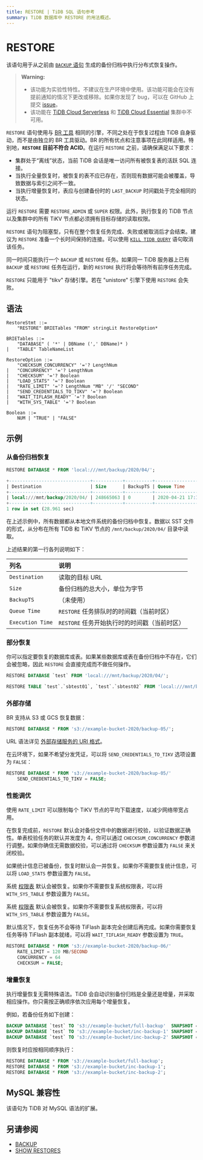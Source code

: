 ```yaml
---
title: RESTORE | TiDB SQL 语句参考
summary: TiDB 数据库中 RESTORE 的用法概述。
---
```


# RESTORE

该语句用于从之前由 [`BACKUP` 语句](/sql-statements/sql-statement-backup.md) 生成的备份归档中执行分布式恢复操作。

> **Warning:**
>
> - 该功能为实验性特性。不建议在生产环境中使用。该功能可能会在没有提前通知的情况下更改或移除。如果你发现了 bug，可以在 GitHub 上提交 [issue](https://github.com/pingcap/tidb/issues)。
> - 该功能在 [TiDB Cloud Serverless](https://docs.pingcap.com/tidbcloud/select-cluster-tier#tidb-cloud-serverless) 和 [TiDB Cloud Essential](https://docs.pingcap.com/tidbcloud/select-cluster-tier#essential) 集群中不可用。

`RESTORE` 语句使用与 [BR 工具](https://docs.pingcap.com/tidb/stable/backup-and-restore-overview) 相同的引擎，不同之处在于恢复过程由 TiDB 自身驱动，而不是由独立的 BR 工具驱动。BR 的所有优点和注意事项在此同样适用。特别地，**`RESTORE` 目前不符合 ACID**。在运行 `RESTORE` 之前，请确保满足以下要求：

* 集群处于“离线”状态，当前 TiDB 会话是唯一访问所有被恢复表的活跃 SQL 连接。
* 当执行全量恢复时，被恢复的表不应已存在，否则现有数据可能会被覆盖，导致数据与索引之间不一致。
* 当执行增量恢复时，表应与创建备份时的 `LAST_BACKUP` 时间戳处于完全相同的状态。

运行 `RESTORE` 需要 `RESTORE_ADMIN` 或 `SUPER` 权限。此外，执行恢复的 TiDB 节点以及集群中的所有 TiKV 节点都必须拥有目标存储的读取权限。

`RESTORE` 语句为阻塞型，只有在整个恢复任务完成、失败或被取消后才会结束。建议为 `RESTORE` 准备一个长时间保持的连接。可以使用 [`KILL TIDB QUERY`](/sql-statements/sql-statement-kill.md) 语句取消该任务。

同一时间只能执行一个 `BACKUP` 或 `RESTORE` 任务。如果同一 TiDB 服务器上已有 `BACKUP` 或 `RESTORE` 任务在运行，新的 `RESTORE` 执行将会等待所有前序任务完成。

`RESTORE` 只能用于 "tikv" 存储引擎。若在 "unistore" 引擎下使用 `RESTORE` 会失败。

## 语法

```ebnf+diagram
RestoreStmt ::=
    "RESTORE" BRIETables "FROM" stringLit RestoreOption*

BRIETables ::=
    "DATABASE" ( '*' | DBName (',' DBName)* )
|   "TABLE" TableNameList

RestoreOption ::=
    "CHECKSUM_CONCURRENCY" '='? LengthNum
|   "CONCURRENCY" '='? LengthNum
|   "CHECKSUM" '='? Boolean
|   "LOAD_STATS" '='? Boolean
|   "RATE_LIMIT" '='? LengthNum "MB" '/' "SECOND"
|   "SEND_CREDENTIALS_TO_TIKV" '='? Boolean
|   "WAIT_TIFLASH_READY" '='? Boolean
|   "WITH_SYS_TABLE" '='? Boolean

Boolean ::=
    NUM | "TRUE" | "FALSE"
```

## 示例

### 从备份归档恢复


```sql
RESTORE DATABASE * FROM 'local:///mnt/backup/2020/04/';
```

```sql
+------------------------------+-----------+----------+---------------------+---------------------+
| Destination                  | Size      | BackupTS | Queue Time          | Execution Time      |
+------------------------------+-----------+----------+---------------------+---------------------+
| local:///mnt/backup/2020/04/ | 248665063 | 0        | 2020-04-21 17:16:55 | 2020-04-21 17:16:55 |
+------------------------------+-----------+----------+---------------------+---------------------+
1 row in set (28.961 sec)
```

在上述示例中，所有数据都从本地文件系统的备份归档中恢复。数据以 SST 文件的形式，从分布在所有 TiDB 和 TiKV 节点的 `/mnt/backup/2020/04/` 目录中读取。

上述结果的第一行各列说明如下：

| 列名 | 说明 |
| :-------- | :--------- |
| `Destination` | 读取的目标 URL |
| `Size` | 备份归档的总大小，单位为字节 |
| `BackupTS` | （未使用） |
| `Queue Time` | `RESTORE` 任务排队时的时间戳（当前时区） |
| `Execution Time` | `RESTORE` 任务开始执行时的时间戳（当前时区） |

### 部分恢复

你可以指定要恢复的数据库或表。如果某些数据库或表在备份归档中不存在，它们会被忽略，因此 `RESTORE` 会直接完成而不做任何操作。


```sql
RESTORE DATABASE `test` FROM 'local:///mnt/backup/2020/04/';
```


```sql
RESTORE TABLE `test`.`sbtest01`, `test`.`sbtest02` FROM 'local:///mnt/backup/2020/04/';
```

### 外部存储

BR 支持从 S3 或 GCS 恢复数据：


```sql
RESTORE DATABASE * FROM 's3://example-bucket-2020/backup-05/';
```

URL 语法详见 [外部存储服务的 URI 格式](/external-storage-uri.md)。

在云环境下，如果不希望分发凭证，可以将 `SEND_CREDENTIALS_TO_TIKV` 选项设置为 `FALSE`：


```sql
RESTORE DATABASE * FROM 's3://example-bucket-2020/backup-05/'
    SEND_CREDENTIALS_TO_TIKV = FALSE;
```

### 性能调优

使用 `RATE_LIMIT` 可以限制每个 TiKV 节点的平均下载速度，以减少网络带宽占用。

在恢复完成前，`RESTORE` 默认会对备份文件中的数据进行校验，以验证数据正确性。单表校验任务的默认并发度为 4，你可以通过 `CHECKSUM_CONCURRENCY` 参数进行调整。如果你确信无需数据校验，可以通过将 `CHECKSUM` 参数设置为 `FALSE` 来关闭校验。

如果统计信息已被备份，恢复时默认会一并恢复。如果你不需要恢复统计信息，可以将 `LOAD_STATS` 参数设置为 `FALSE`。

<CustomContent platform="tidb">

系统 [权限表](/privilege-management.md#privilege-table) 默认会被恢复。如果你不需要恢复系统权限表，可以将 `WITH_SYS_TABLE` 参数设置为 `FALSE`。

</CustomContent>

<CustomContent platform="tidb-cloud">

系统 [权限表](https://docs.pingcap.com/tidb/stable/privilege-management#privilege-table) 默认会被恢复。如果你不需要恢复系统权限表，可以将 `WITH_SYS_TABLE` 参数设置为 `FALSE`。

</CustomContent>

默认情况下，恢复任务不会等待 TiFlash 副本完全创建后再完成。如果你需要恢复任务等待 TiFlash 副本就绪，可以将 `WAIT_TIFLASH_READY` 参数设置为 `TRUE`。


```sql
RESTORE DATABASE * FROM 's3://example-bucket-2020/backup-06/'
    RATE_LIMIT = 120 MB/SECOND
    CONCURRENCY = 64
    CHECKSUM = FALSE;
```

### 增量恢复

执行增量恢复无需特殊语法。TiDB 会自动识别备份归档是全量还是增量，并采取相应操作。你只需按正确顺序依次应用每个增量恢复。

例如，若备份任务如下创建：


```sql
BACKUP DATABASE `test` TO 's3://example-bucket/full-backup'  SNAPSHOT = 413612900352000;
BACKUP DATABASE `test` TO 's3://example-bucket/inc-backup-1' SNAPSHOT = 414971854848000 LAST_BACKUP = 413612900352000;
BACKUP DATABASE `test` TO 's3://example-bucket/inc-backup-2' SNAPSHOT = 416353458585600 LAST_BACKUP = 414971854848000;
```

则恢复时应按相同顺序执行：


```sql
RESTORE DATABASE * FROM 's3://example-bucket/full-backup';
RESTORE DATABASE * FROM 's3://example-bucket/inc-backup-1';
RESTORE DATABASE * FROM 's3://example-bucket/inc-backup-2';
```

## MySQL 兼容性

该语句为 TiDB 对 MySQL 语法的扩展。

## 另请参阅

* [BACKUP](/sql-statements/sql-statement-backup.md)
* [SHOW RESTORES](/sql-statements/sql-statement-show-backups.md)
